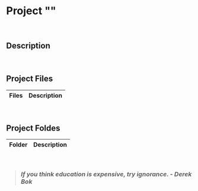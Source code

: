 # Project ""
<br>

## Description
<br>

## Project Files
| Files            | Description                                  |
| ---------------- | -------------------------------------------- |
<br>

## Project Foldes
| Folder        | Description                                       |
| ------------- | ------------------------------------------------- |
<br>

> ### ***If you think education is expensive, try ignorance. - Derek Bok***
